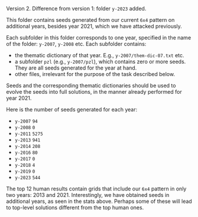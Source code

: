 
Version 2. Difference from version 1: folder `y-2023` added.

This folder contains seeds generated from our current `6x4` pattern on additional years, besides year 2021, which we have attacked previously.

Each subfolder in this folder corresponds to one year, specified in the name of the folder: `y-2007`, `y-2008` etc.
Each subfolder contains:

* the thematic dictionary of that year. E.g., `y-2007/them-dic-07.txt` etc.
* a subfolder `pzl` (e.g., `y-2007/pzl`), which contains zero or more seeds. They are all seeds generated for the year at hand.
* other files, irrelevant for the purpose of the task described below.

Seeds and the corresponding thematic dictionaries should be used to evolve the seeds into full solutions, in the manner already performed for year 2021.

Here is the number of seeds generated for each year:

 - `y-2007` `94`
 - `y-2008` `0`
 - `y-2011` `5275`
 - `y-2013` `941`
 - `y-2014` `208`
 - `y-2016` `80`
 - `y-2017` `0`
 - `y-2018` `4`
 - `y-2019` `0`
 - `y-2023` `544`

The top 12 human results contain grids that include our `6x4` pattern in only two years: 2013 and 2021. Interestingly, we have obtained seeds in additional years, as seen in the stats above. Perhaps some of these will lead to top-level solutions different from the top human ones.
